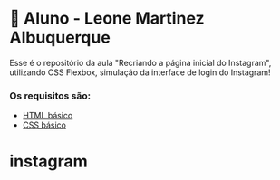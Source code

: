 # :panda_face: Aluno - Leone Martinez Albuquerque

Esse é o repositório da aula "Recriando a página inicial do Instagram", utilizando CSS Flexbox, simulação da interface de login do Instagram! 

### Os requisitos são:

* [HTML básico](https://www.w3schools.com/html/)
* [CSS básico](https://developer.mozilla.org/pt-BR/docs/Web/CSS)

## 
# instagram
